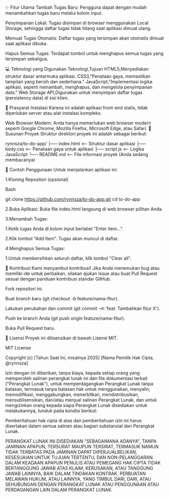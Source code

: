 ✨ Fitur Utama
Tambah Tugas Baru: Pengguna dapat dengan mudah menambahkan tugas baru melalui kolom input.

Penyimpanan Lokal: Tugas disimpan di browser menggunakan Local Storage, sehingga daftar tugas tidak hilang saat aplikasi dimuat ulang.

Memuat Tugas Otomatis: Daftar tugas yang tersimpan akan otomatis dimuat saat aplikasi dibuka.

Hapus Semua Tugas: Terdapat tombol untuk menghapus semua tugas yang tersimpan sekaligus.

💻 Teknologi yang Digunakan
Teknologi,Tujuan
HTML5,Menyediakan struktur dasar antarmuka aplikasi.
CSS3,"Penataan gaya, memastikan tampilan yang bersih dan sederhana."
JavaScript,"Implementasi logika aplikasi, seperti menambah, menghapus, dan mengelola penyimpanan data."
Web Storage API,Digunakan untuk menyimpan daftar tugas (persistency data) di sisi klien.

🔧 Prasyarat Instalasi
Karena ini adalah aplikasi front-end statis, tidak diperlukan server atau alat instalasi kompleks.

Web Browser Modern: Anda hanya memerlukan web browser modern seperti Google Chrome, Mozilla Firefox, Microsoft Edge, atau Safari.
📂 Susunan Proyek
Struktur direktori proyek ini adalah sebagai berikut:

 rynnsza/to-do-app/
 ├── index.html          <-- Struktur dasar aplikasi
 ├── body.css            <-- Penataan gaya untuk aplikasi
 ├── script.js           <-- Logika JavaScript
 └── README.md           <-- File informasi proyek (Anda sedang membacanya)

🚀 Contoh Penggunaan
Untuk menjalankan aplikasi ini:

1.Kloning Repositori (opsional)

Bash

git clone https://github.com/rynnsza/to-do-app.git
cd to-do-app

2.Buka Aplikasi: Buka file index.html langsung di web browser pilihan Anda.

3.Menambah Tugas:

  1.Ketik tugas Anda di kolom input berlabel "Enter item...".

  2.Klik tombol "Add Item". Tugas akan muncul di daftar.

4.Menghapus Semua Tugas:

  1.Untuk membersihkan seluruh daftar, klik tombol "Clear all".

👋 Kontribusi
Kami menyambut kontribusi! Jika Anda menemukan bug atau memiliki ide untuk perbaikan, silakan ajukan Issue atau buat Pull Request sesuai dengan panduan kontribusi standar GitHub.

Fork repositori ini.

Buat branch baru (git checkout -b feature/nama-fitur).

Lakukan perubahan dan commit (git commit -m 'feat: Tambahkan fitur X').

Push ke branch Anda (git push origin feature/nama-fitur).

Buka Pull Request baru.

📜 Lisensi
Proyek ini dilisensikan di bawah Lisensi MIT.

MIT License

Copyright (c) [Tahun Saat Ini, misalnya 2025] [Nama Pemilik Hak Cipta, @rynnsza]

Izin dengan ini diberikan, tanpa biaya, kepada setiap orang yang memperoleh salinan perangkat lunak ini dan file dokumentasi terkait ("Perangkat Lunak"), untuk memperdagangkan Perangkat Lunak tanpa batasan, termasuk tanpa batasan hak untuk menggunakan, menyalin, memodifikasi, menggabungkan, menerbitkan, mendistribusikan, mensublisensikan, dan/atau menjual salinan Perangkat Lunak, dan untuk mengizinkan orang kepada siapa Perangkat Lunak disediakan untuk melakukannya, tunduk pada kondisi berikut:

Pemberitahuan hak cipta di atas dan pemberitahuan izin ini harus disertakan dalam semua salinan atau bagian substansial dari Perangkat Lunak.

PERANGKAT LUNAK INI DISEDIAKAN "SEBAGAIMANA ADANYA", TANPA JAMINAN APAPUN, TERSURAT MAUPUN TERSIRAT, TERMASUK NAMUN TIDAK TERBATAS PADA JAMINAN DAPAT DIPERJUALBELIKAN, KESESUAIAN UNTUK TUJUAN TERTENTU, DAN NON-PELANGGARAN. DALAM KEADAAN APAPUN PENULIS ATAU PEMEGANG HAK CIPTA TIDAK BERTANGGUNG JAWAB ATAS KLAIM, KERUSAKAN, ATAU TANGGUNG JAWAB LAINNYA, BAIK DALAM TINDAKAN KONTRAK, PERBUATAN MELAWAN HUKUM, ATAU LAINNYA, YANG TIMBUL DARI, DARI, ATAU SEHUBUNGAN DENGAN PERANGKAT LUNAK ATAU PENGGUNAAN ATAU PERDAGANGAN LAIN DALAM PERANGKAT LUNAK.
